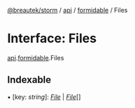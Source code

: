[@breautek/storm](../README.md) / [api](../modules/api.md) / [formidable](../modules/api.formidable.md) / Files

# Interface: Files

[api](../modules/api.md).[formidable](../modules/api.formidable.md).Files

## Indexable

▪ [key: *string*]: [*File*](api.formidable.file.md) \| [*File*](api.formidable.file.md)[]
